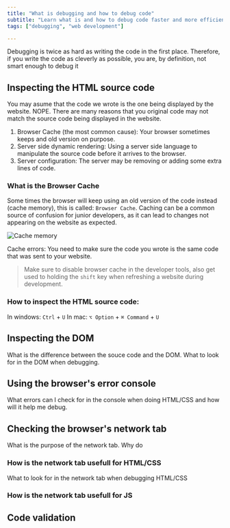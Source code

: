```yaml
---
title: "What is debugging and how to debug code"
subtitle: "Learn what is and how to debug code faster and more efficiently. Techniques that can save you up to 50% of your debugging time."
tags: ["debugging", "web development"]

---
```




<quote author="Brian Kernighan">Debugging is twice as hard as writing the code in the first place. Therefore, if you write the code as cleverly as possible, you are, by definition, not smart enough to debug it</quote>

## Inspecting the HTML source code

You may asume that the code we wrote is the one being displayed by the website. NOPE.
There are many reasons that you original code may not match the source code being displayed in the website.

1. Browser Cache (the most common cause): Your browser sometimes keeps and old version on purpose.
2. Server side dynamic rendering: Using a server side language to manipulate the source code before it arrives to the browser.
3. Server configuration: The server may be removing or adding some extra lines of code.

### What is the Browser Cache

Some times the browser will keep using an old version of the code instead (cache memory), this is called: `Browser Cache`.
Caching can be a common source of confusion for junior developers, as it can lead to changes not appearing on the website as expected.

![Cache memory](https://storage.googleapis.com/media-breathecode/c554b1b12abd3b8e7392151ceb31ed2f367e673e99f890e0a7c70ea4df7f68ad)

Cache errors: You need to make sure the code you wrote is the same code that was sent to your website.

> Make sure to disable browser cache in the developer tools, also get used to holding the `shift` key when refreshing a website during development.

### How to inspect the HTML source code:

In windows: `Ctrl` + `U`
In mac: `⌥ Option` + `⌘ Command` + `U`

## Inspecting the DOM

What is the difference between the souce code and the DOM.
What to look for in the DOM when debugging.

## Using the browser's error console

What errors can I check for in the console when doing HTML/CSS and how will it help me debug.

## Checking the browser's network tab

What is the purpose of the network tab.
Why do

### How is the network tab usefull for HTML/CSS

What to look for in the network tab when debugging HTML/CSS

### How is the network tab usefull for JS

## Code validation

